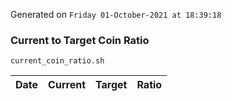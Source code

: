 Generated on `Friday 01-October-2021 at 18:39:18`

### Current to Target Coin Ratio
`current_coin_ratio.sh`

Date|Current|Target|Ratio
---|---|---|---
